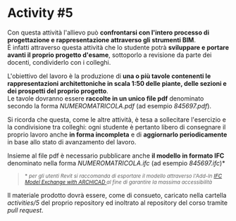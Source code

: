 # Activity #5

Con questa attività l'allievo può **confrontarsi con l'intero processo di 
progettazione e rappresentazione attraverso gli strumenti BIM**.   
È infatti attraverso questa attività che lo studente potrà **sviluppare e 
portare avanti il proprio progetto d'esame**, sottoporlo a revisione da parte 
dei docenti, condividerlo con i colleghi.

L'obiettivo del lavoro è la produzione di **una o più tavole contenenti le 
rappresentazioni architettoniche in scala 1:50 delle piante, delle sezioni e 
dei prospetti del proprio progetto**.   
Le tavole dovranno essere **raccolte in un unico file pdf** denominato secondo 
la forma _NUMEROMATRICOLA.pdf_ (ad esempio *845697.pdf*).

Si ricorda che questa, come le altre attività, è tesa a sollecitare 
l'esercizio e la condivisione tra colleghi: ogni studente è pertanto 
libero di consegnare il proprio lavoro anche **in forma incompleta** e di 
**aggiornarlo periodicamente** in base allo stato di avanzamento del lavoro.

Insieme al file pdf è necessario pubblicare anche **il modello in formato IFC**
denominato nella forma _NUMEROMATRICOLA.ifc_ (ad esempio *845697.ifc*)\*

> <sub>\* _per gli utenti Revit si raccomanda di esportare il modello attraverso
l'Add-In [*IFC Model Exchange with ARCHICAD*
](https://www.graphisoft.com/downloads/interoperability.html)
al fine di garantire la massima accessibilità_</sub>

Il materiale prodotto dovrà essere, come di consueto, caricato nella cartella 
_activities/5_ del proprio repository ed inoltrato al repository del corso 
tramite _pull request_.
